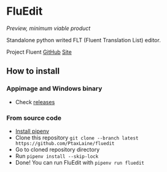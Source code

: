 # FluEdit

_Preview, minimum viable product_

Standalone python writed FLT (Fluent Translation List) editor.

Project Fluent [GitHub](https://github.com/projectfluent) [Site](https://projectfluent.org/)


## How to install

### Appimage and Windows binary
* Check [releases](https://github.com/PtaxLaine/fluedit/releases)

### From source code
* [Install pipenv](https://pipenv.readthedocs.io/en/latest/install/#installing-pipenv)
* Clone this repository `git clone --branch latest https://github.com/PtaxLaine/fluedit`
* Go to cloned repository directory
* Run `pipenv install --skip-lock`
* Done! You can run FluEdit with `pipenv run fluedit`
